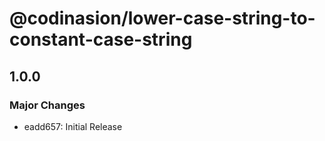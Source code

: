 # @codinasion/lower-case-string-to-constant-case-string

## 1.0.0

### Major Changes

- eadd657: Initial Release
